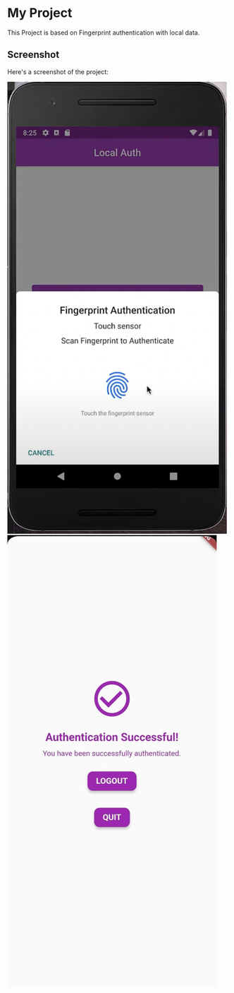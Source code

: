 # My Project

This Project is based on Fingerprint authentication with local data.

## Screenshot

Here's a screenshot of the project:

![Project Screenshot](/assets/main.png)
![Project Screenshot](/assets/2.jpg)

